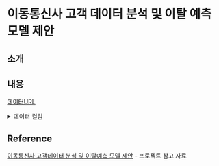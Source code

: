 # 이동통신사 고객 데이터 분석 및 이탈 예측 모델 제안

## 소개

## 내용

[데이터URL](https://www.kaggle.com/datasets/jpacse/datasets-for-churn-telecom/data)

<details>
  <summary>데이터 컬럼</summary>
    
    CustomerID: 고객 식별자
    Churn: 고객 이탈 여부 (Yes/No)
    MonthlyRevenue: 월별 평균 매출
    MonthlyMinutes: 월별 사용한 평균 통화 시간
    TotalRecurringCharge: 총 정기 요금
    DirectorAssistedCalls: 직접 통화 지원 횟수
    OverageMinutes: 초과 사용한 통화 시간
    RoamingCalls: 로밍 중 통화 횟수
    PercChangeMinutes: 사용 시간 변동률
    PercChangeRevenues: 매출 변동률
    DroppedCalls: 중간에 끊긴 통화 횟수
    BlockedCalls: 차단된 통화 횟수
    UnansweredCalls: 응답하지 않은 통화 횟수
    CustomerCareCalls: 고객 서비스에 걸려온 전화 횟수
    ThreewayCalls: 3자 통화 횟수
    ReceivedCalls: 수신된 통화 횟수
    OutboundCalls: 발신된 통화 횟수
    InboundCalls: 수신된 통화 횟수
    PeakCallsInOut: 피크 시간대에 이루어진 통화
    OffPeakCallsInOut: 비피크 시간대에 이루어진 통화
    DroppedBlockedCalls: 끊기거나 차단된 통화 횟수
    CallForwardingCalls: 착신 전환된 통화 횟수
    CallWaitingCalls: 통화 대기 횟수
    MonthsInService: 서비스 이용 개월 수
    UniqueSubs: 고유 가입자 수
    ActiveSubs: 활성 가입자 수
    ServiceArea: 서비스 지역
    Handsets: 사용 중인 핸드셋 수
    HandsetModels: 사용 중인 핸드셋 모델 수
    CurrentEquipmentDays: 현재 장비 사용 일수
    AgeHH1, AgeHH2: 가구 연령대 (첫 번째, 두 번째)
    ChildrenInHH: 가구 내 자녀 수
    HandsetRefurbished: 핸드셋 리퍼비시 여부
    HandsetWebCapable: 웹 기능 있는 핸드셋 사용 여부
    TruckOwner: 트럭 소유 여부
    RVOwner: RV(레크리에이션 차량) 소유 여부
    Homeownership: 주택 소유 여부
    BuysViaMailOrder: 우편 주문 구매 여부
    RespondsToMailOffers: 우편 제안에 응답 여부
    OptOutMailings: 메일링 거부 여부
    NonUSTravel: 해외 여행 경험 여부
    OwnsComputer: 컴퓨터 소유 여부
    HasCreditCard: 신용카드 소유 여부
    NewCellphoneUser: 신규 휴대폰 사용자 여부
    NotNewCellphoneUser: 신규 사용자가 아닌 경우
    OwnsMotorcycle: 오토바이 소유 여부
    MadeCallToRetentionTeam: 유지 팀에 전화한 여부
    CreditRating: 신용 등급
    PrizmCode: 인구통계 구분 코드
    Occupation: 직업군
    MaritalStatus: 결혼 여부
    IncomeGroup: 소득 그룹
    AdjustmentsToCreditRating: 신용 등급 조정 수
    HandsetPrice: 핸드셋 가격
    ServiceArea: 서비스 제공 지역
    Ethnic: 인종 정보
    ReferralsMadeBySubscriber: 가입자가 한 추천 수
</details>


## Reference

[이동통신사 고객데이터 분석 및 이탈예측 모델 제안](https://yeong-jin-data-blog.tistory.com/entry/%ED%8C%80-%ED%94%84%EB%A1%9C%EC%A0%9D%ED%8A%B8-%EC%9D%B4%EB%8F%99%ED%86%B5%EC%8B%A0%EC%82%AC-%EA%B3%A0%EA%B0%9D-%EB%8D%B0%EC%9D%B4%ED%84%B0-%EB%B6%84%EC%84%9D-%EB%B0%8F-%EC%9D%B4%ED%83%88%EC%98%88%EC%B8%A1-%EB%AA%A8%EB%8D%B8-%EC%A0%9C%EC%95%88) - 프로젝트 참고 자료